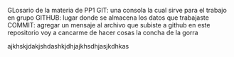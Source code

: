 GLosario de la materia de PP1
GIT: una consola la cual sirve para el trabajo en grupo
GITHUB: lugar donde se almacena los datos que trabajaste 
COMMIT: agregar un mensaje al archivo que subiste a github
en este repositorio voy a cancarme de hacer cosas la concha de la gorra 


ajkhskjdakjshdashkjdhjajkhsdhjasjkdhkas